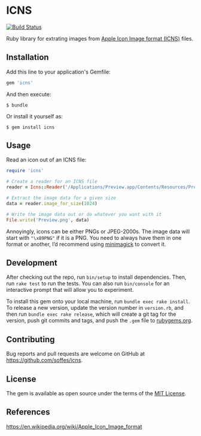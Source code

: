 # ICNS

[![Build Status](https://travis-ci.com/soffes/icns.svg?branch=master)](https://travis-ci.com/soffes/icns)

Ruby library for extrating images from [Apple Icon Image format (ICNS)](https://en.wikipedia.org/wiki/Apple_Icon_Image_format) files.


## Installation

Add this line to your application's Gemfile:

```ruby
gem 'icns'
```

And then execute:

    $ bundle

Or install it yourself as:

    $ gem install icns


## Usage

Read an icon out of an ICNS file:

```ruby
require 'icns'

# Create a reader for an ICNS file
reader = Icns::Reader('/Applications/Preview.app/Contents/Resources/Preview.icns')

# Extract the image data for a given size
data = reader.image_for_size(1024)

# Write the image data out or do whatever you want with it
File.write('Preview.png', data)
```

Annoyingly, icons can be either PNGs or JPEG-2000s. The image data will start with `"\x89PNG"` if it is a PNG. You need to always have them in one format or another, I’d recommend using [minimagick](https://github.com/minimagick/minimagick) to convert it.


## Development

After checking out the repo, run `bin/setup` to install dependencies. Then, run `rake test` to run the tests. You can also run `bin/console` for an interactive prompt that will allow you to experiment.

To install this gem onto your local machine, run `bundle exec rake install`. To release a new version, update the version number in `version.rb`, and then run `bundle exec rake release`, which will create a git tag for the version, push git commits and tags, and push the `.gem` file to [rubygems.org](https://rubygems.org).


## Contributing

Bug reports and pull requests are welcome on GitHub at https://github.com/soffes/icns.


## License

The gem is available as open source under the terms of the [MIT License](https://opensource.org/licenses/MIT).


## References

https://en.wikipedia.org/wiki/Apple_Icon_Image_format
